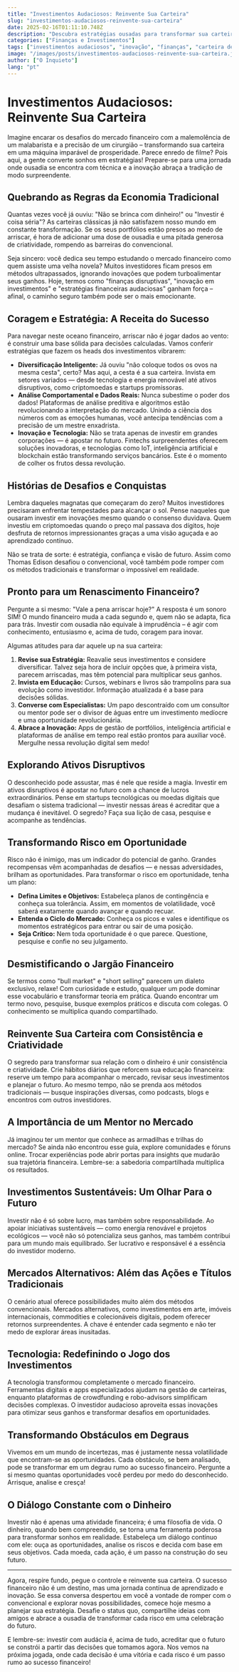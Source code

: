```yaml
---
title: "Investimentos Audaciosos: Reinvente Sua Carteira"
slug: "investimentos-audaciosos-reinvente-sua-carteira"
date: 2025-02-16T01:11:10.748Z
description: "Descubra estratégias ousadas para transformar sua carteira de investimentos. Prepare-se para insights modernos que vão revolucionar sua abordagem financeira de maneira surpreendente!"
categories: ["Finanças e Investimentos"]
tags: ["investimentos audaciosos", "inovação", "finanças", "carteira de investimentos", "disrupção"]
image: "/images/posts/investimentos-audaciosos-reinvente-sua-carteira.jpg"
author: ["O Inquieto"]
lang: "pt"
---
```


# Investimentos Audaciosos: Reinvente Sua Carteira

Imagine encarar os desafios do mercado financeiro com a malemolência de um malabarista e a precisão de um cirurgião – transformando sua carteira em uma máquina imparável de prosperidade. Parece enredo de filme? Pois aqui, a gente converte sonhos em estratégias! Prepare-se para uma jornada onde ousadia se encontra com técnica e a inovação abraça a tradição de modo surpreendente.

## Quebrando as Regras da Economia Tradicional

Quantas vezes você já ouviu: "Não se brinca com dinheiro!" ou "Investir é coisa séria"? As carteiras clássicas já não satisfazem nosso mundo em constante transformação. Se os seus portfólios estão presos ao medo de arriscar, é hora de adicionar uma dose de ousadia e uma pitada generosa de criatividade, rompendo as barreiras do convencional.

Seja sincero: você dedica seu tempo estudando o mercado financeiro como quem assiste uma velha novela? Muitos investidores ficam presos em métodos ultrapassados, ignorando inovações que podem turboalimentar seus ganhos. Hoje, termos como "finanças disruptivas", "inovação em investimentos" e "estratégias financeiras audaciosas" ganham força – afinal, o caminho seguro também pode ser o mais emocionante.

## Coragem e Estratégia: A Receita do Sucesso

Para navegar neste oceano financeiro, arriscar não é jogar dados ao vento: é construir uma base sólida para decisões calculadas. Vamos conferir estratégias que fazem os heads dos investimentos vibrarem:

- **Diversificação Inteligente:** Já ouviu "não coloque todos os ovos na mesma cesta", certo? Mas aqui, a cesta é a sua carteira. Invista em setores variados — desde tecnologia e energia renovável até ativos disruptivos, como criptomoedas e startups promissoras.
- **Análise Comportamental e Dados Reais:** Nunca subestime o poder dos dados! Plataformas de análise preditiva e algoritmos estão revolucionando a interpretação do mercado. Unindo a ciência dos números com as emoções humanas, você antecipa tendências com a precisão de um mestre enxadrista.
- **Inovação e Tecnologia:** Não se trata apenas de investir em grandes corporações — é apostar no futuro. Fintechs surpreendentes oferecem soluções inovadoras, e tecnologias como IoT, inteligência artificial e blockchain estão transformando serviços bancários. Este é o momento de colher os frutos dessa revolução.

## Histórias de Desafios e Conquistas

Lembra daqueles magnatas que começaram do zero? Muitos investidores precisaram enfrentar tempestades para alcançar o sol. Pense naqueles que ousaram investir em inovações mesmo quando o consenso duvidava. Quem investiu em criptomoedas quando o preço mal passava dos dígitos, hoje desfruta de retornos impressionantes graças a uma visão aguçada e ao aprendizado contínuo.

Não se trata de sorte: é estratégia, confiança e visão de futuro. Assim como Thomas Edison desafiou o convencional, você também pode romper com os métodos tradicionais e transformar o impossível em realidade.

## Pronto para um Renascimento Financeiro?

Pergunte a si mesmo: "Vale a pena arriscar hoje?" A resposta é um sonoro SIM! O mundo financeiro muda a cada segundo e, quem não se adapta, fica para trás. Investir com ousadia não equivale à imprudência – é agir com conhecimento, entusiasmo e, acima de tudo, coragem para inovar.

Algumas atitudes para dar aquele up na sua carteira:

1. **Revise sua Estratégia:** Reavalie seus investimentos e considere diversificar. Talvez seja hora de incluir opções que, à primeira vista, parecem arriscadas, mas têm potencial para multiplicar seus ganhos.
2. **Invista em Educação:** Cursos, webinars e livros são trampolins para sua evolução como investidor. Informação atualizada é a base para decisões sólidas.
3. **Converse com Especialistas:** Um papo descontraído com um consultor ou mentor pode ser o divisor de águas entre um investimento medíocre e uma oportunidade revolucionária.
4. **Abrace a Inovação:** Apps de gestão de portfólios, inteligência artificial e plataformas de análise em tempo real estão prontos para auxiliar você. Mergulhe nessa revolução digital sem medo!

## Explorando Ativos Disruptivos

O desconhecido pode assustar, mas é nele que reside a magia. Investir em ativos disruptivos é apostar no futuro com a chance de lucros extraordinários. Pense em startups tecnológicas ou moedas digitais que desafiam o sistema tradicional — investir nessas áreas é acreditar que a mudança é inevitável. O segredo? Faça sua lição de casa, pesquise e acompanhe as tendências.

## Transformando Risco em Oportunidade

Risco não é inimigo, mas um indicador do potencial de ganho. Grandes recompensas vêm acompanhadas de desafios — e nessas adversidades, brilham as oportunidades. Para transformar o risco em oportunidade, tenha um plano:

- **Defina Limites e Objetivos:** Estabeleça planos de contingência e conheça sua tolerância. Assim, em momentos de volatilidade, você saberá exatamente quando avançar e quando recuar.
- **Entenda o Ciclo do Mercado:** Conheça os picos e vales e identifique os momentos estratégicos para entrar ou sair de uma posição.
- **Seja Crítico:** Nem toda oportunidade é o que parece. Questione, pesquise e confie no seu julgamento.

## Desmistificando o Jargão Financeiro

Se termos como "bull market" e "short selling" parecem um dialeto exclusivo, relaxe! Com curiosidade e estudo, qualquer um pode dominar esse vocabulário e transformar teoria em prática. Quando encontrar um termo novo, pesquise, busque exemplos práticos e discuta com colegas. O conhecimento se multiplica quando compartilhado.

## Reinvente Sua Carteira com Consistência e Criatividade

O segredo para transformar sua relação com o dinheiro é unir consistência e criatividade. Crie hábitos diários que reforcem sua educação financeira: reserve um tempo para acompanhar o mercado, revisar seus investimentos e planejar o futuro. Ao mesmo tempo, não se prenda aos métodos tradicionais — busque inspirações diversas, como podcasts, blogs e encontros com outros investidores.

## A Importância de um Mentor no Mercado

Já imaginou ter um mentor que conhece as armadilhas e trilhas do mercado? Se ainda não encontrou esse guia, explore comunidades e fóruns online. Trocar experiências pode abrir portas para insights que mudarão sua trajetória financeira. Lembre-se: a sabedoria compartilhada multiplica os resultados.

## Investimentos Sustentáveis: Um Olhar Para o Futuro

Investir não é só sobre lucro, mas também sobre responsabilidade. Ao apoiar iniciativas sustentáveis — como energia renovável e projetos ecológicos — você não só potencializa seus ganhos, mas também contribui para um mundo mais equilibrado. Ser lucrativo e responsável é a essência do investidor moderno.

## Mercados Alternativos: Além das Ações e Títulos Tradicionais

O cenário atual oferece possibilidades muito além dos métodos convencionais. Mercados alternativos, como investimentos em arte, imóveis internacionais, commodities e colecionáveis digitais, podem oferecer retornos surpreendentes. A chave é entender cada segmento e não ter medo de explorar áreas inusitadas.

## Tecnologia: Redefinindo o Jogo dos Investimentos

A tecnologia transformou completamente o mercado financeiro. Ferramentas digitais e apps especializados ajudam na gestão de carteiras, enquanto plataformas de crowdfunding e robo-advisors simplificam decisões complexas. O investidor audacioso aproveita essas inovações para otimizar seus ganhos e transformar desafios em oportunidades.

## Transformando Obstáculos em Degraus

Vivemos em um mundo de incertezas, mas é justamente nessa volatilidade que encontram-se as oportunidades. Cada obstáculo, se bem analisado, pode se transformar em um degrau rumo ao sucesso financeiro. Pergunte a si mesmo quantas oportunidades você perdeu por medo do desconhecido. Arrisque, analise e cresça!

## O Diálogo Constante com o Dinheiro

Investir não é apenas uma atividade financeira; é uma filosofia de vida. O dinheiro, quando bem compreendido, se torna uma ferramenta poderosa para transformar sonhos em realidade. Estabeleça um diálogo contínuo com ele: ouça as oportunidades, analise os riscos e decida com base em seus objetivos. Cada moeda, cada ação, é um passo na construção do seu futuro.

---

Agora, respire fundo, pegue o controle e reinvente sua carteira. O sucesso financeiro não é um destino, mas uma jornada contínua de aprendizado e inovação. Se essa conversa despertou em você a vontade de romper com o convencional e explorar novas possibilidades, comece hoje mesmo a planejar sua estratégia. Desafie o status quo, compartilhe ideias com amigos e abrace a ousadia de transformar cada risco em uma celebração do futuro. 

E lembre-se: investir com audácia é, acima de tudo, acreditar que o futuro se constrói a partir das decisões que tomamos agora. Nos vemos na próxima jogada, onde cada decisão é uma vitória e cada risco é um passo rumo ao sucesso financeiro!